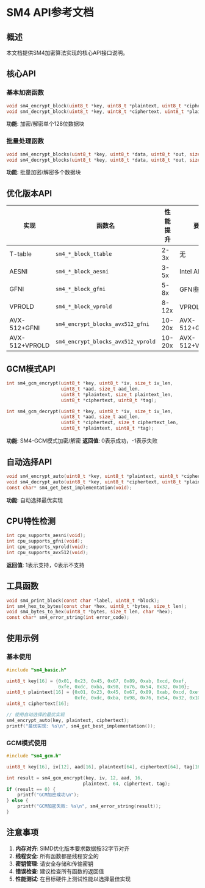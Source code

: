 # SM4 API参考文档

## 概述

本文档提供SM4加密算法实现的核心API接口说明。

## 核心API

### 基本加密函数

```c
void sm4_encrypt_block(uint8_t *key, uint8_t *plaintext, uint8_t *ciphertext);
void sm4_decrypt_block(uint8_t *key, uint8_t *ciphertext, uint8_t *plaintext);
```
**功能**: 加密/解密单个128位数据块

### 批量处理函数

```c
void sm4_encrypt_blocks(uint8_t *key, uint8_t *data, uint8_t *out, size_t blocks);
void sm4_decrypt_blocks(uint8_t *key, uint8_t *data, uint8_t *out, size_t blocks);
```
**功能**: 批量加密/解密多个数据块

## 优化版本API

| 实现 | 函数名 | 性能提升 | 要求 |
|------|--------|---------|------|
| T-table | `sm4_*_block_ttable` | 2-3x | 无 |
| AESNI | `sm4_*_block_aesni` | 3-5x | Intel AESNI |
| GFNI | `sm4_*_block_gfni` | 5-8x | GFNI指令 |
| VPROLD | `sm4_*_block_vprold` | 8-12x | VPROLD指令 |
| AVX-512+GFNI | `sm4_encrypt_blocks_avx512_gfni` | 10-20x | AVX-512+GFNI |
| AVX-512+VPROLD | `sm4_encrypt_blocks_avx512_vprold` | 10-20x | AVX-512+VPROLD |

## GCM模式API

```c
int sm4_gcm_encrypt(uint8_t *key, uint8_t *iv, size_t iv_len,
                    uint8_t *aad, size_t aad_len,
                    uint8_t *plaintext, size_t plaintext_len,
                    uint8_t *ciphertext, uint8_t *tag);

int sm4_gcm_decrypt(uint8_t *key, uint8_t *iv, size_t iv_len,
                    uint8_t *aad, size_t aad_len,
                    uint8_t *ciphertext, size_t ciphertext_len,
                    uint8_t *plaintext, uint8_t *tag);
```
**功能**: SM4-GCM模式加密/解密
**返回值**: 0表示成功，-1表示失败

## 自动选择API

```c
void sm4_encrypt_auto(uint8_t *key, uint8_t *plaintext, uint8_t *ciphertext);
void sm4_decrypt_auto(uint8_t *key, uint8_t *ciphertext, uint8_t *plaintext);
const char* sm4_get_best_implementation(void);
```
**功能**: 自动选择最优实现

## CPU特性检测

```c
int cpu_supports_aesni(void);
int cpu_supports_gfni(void);
int cpu_supports_vprold(void);
int cpu_supports_avx512(void);
```
**返回值**: 1表示支持，0表示不支持

## 工具函数

```c
void sm4_print_block(const char *label, uint8_t *block);
int sm4_hex_to_bytes(const char *hex, uint8_t *bytes, size_t len);
void sm4_bytes_to_hex(uint8_t *bytes, size_t len, char *hex);
const char* sm4_error_string(int error_code);
```

## 使用示例

### 基本使用
```c
#include "sm4_basic.h"

uint8_t key[16] = {0x01, 0x23, 0x45, 0x67, 0x89, 0xab, 0xcd, 0xef,
                   0xfe, 0xdc, 0xba, 0x98, 0x76, 0x54, 0x32, 0x10};
uint8_t plaintext[16] = {0x01, 0x23, 0x45, 0x67, 0x89, 0xab, 0xcd, 0xef,
                         0xfe, 0xdc, 0xba, 0x98, 0x76, 0x54, 0x32, 0x10};
uint8_t ciphertext[16];

// 使用自动选择的最优实现
sm4_encrypt_auto(key, plaintext, ciphertext);
printf("最优实现: %s\n", sm4_get_best_implementation());
```

### GCM模式使用
```c
#include "sm4_gcm.h"

uint8_t key[16], iv[12], aad[16], plaintext[64], ciphertext[64], tag[16];

int result = sm4_gcm_encrypt(key, iv, 12, aad, 16, 
                            plaintext, 64, ciphertext, tag);
if (result == 0) {
    printf("GCM加密成功\n");
} else {
    printf("GCM加密失败: %s\n", sm4_error_string(result));
}
```

## 注意事项

1. **内存对齐**: SIMD优化版本要求数据按32字节对齐
2. **线程安全**: 所有函数都是线程安全的
3. **密钥管理**: 请安全存储和传输密钥
4. **错误检查**: 建议检查所有函数的返回值
5. **性能测试**: 在目标硬件上测试性能以选择最佳实现 